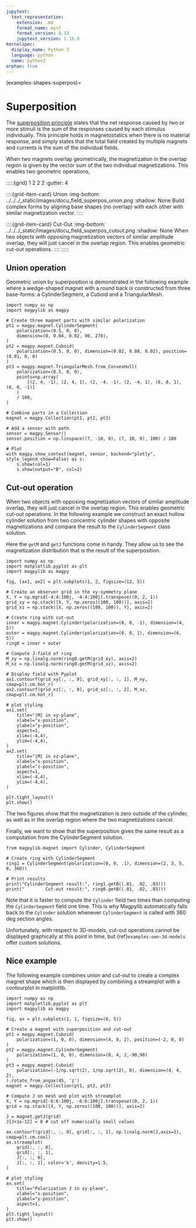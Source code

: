 ```yaml
---
jupytext:
  text_representation:
    extension: .md
    format_name: myst
    format_version: 0.13
    jupytext_version: 1.16.0
kernelspec:
  display_name: Python 3
  language: python
  name: python3
orphan: true
---
```


(examples-shapes-superpos)=

# Superposition

The [superposition principle](https://en.wikipedia.org/wiki/Superposition_principle) states that the net response caused by two or more stimuli is the sum of the responses caused by each stimulus individually. This principle holds in magnetostatics when there is no material response, and simply states that the total field created by multiple magnets and currents is the sum of the individual fields.

When two magnets overlap geometrically, the magnetization in the overlap region is given by the vector sum of the two individual magnetizations. This enables two geometric operations,

:::::{grid} 1 2 2 2
:gutter: 4

::::{grid-item-card} Union
:img-bottom: ../../../_static/images/docu_field_superpos_union.png
:shadow: None
Build complex forms by aligning base shapes (no overlap) with each other with similar magnetization vector.
::::

::::{grid-item-card} Cut-Out
:img-bottom: ../../../_static/images/docu_field_superpos_cutout.png
:shadow: None
When two objects with opposing magnetization vectors of similar amplitude overlap, they will just cancel in the overlap region. This enables geometric cut-out operations.
::::
:::::


## Union operation

Geometric union by superposition is demonstrated in the following example where a wedge-shaped magnet with a round back is constructed from three base-forms: a CylinderSegment, a Cuboid and a TriangularMesh.

```{code-cell} ipython3
import numpy as np
import magpylib as magpy

# Create three magnet parts with similar polarization
pt1 = magpy.magnet.CylinderSegment(
    polarization=(0.5, 0, 0),
    dimension=(0, 0.04, 0.02, 90, 270),
)
pt2 = magpy.magnet.Cuboid(
    polarization=(0.5, 0, 0), dimension=(0.02, 0.08, 0.02), position=(0.01, 0, 0)
)
pt3 = magpy.magnet.TriangularMesh.from_ConvexHull(
    polarization=(0.5, 0, 0),
    points=np.array(
        [(2, 4, -1), (2, 4, 1), (2, -4, -1), (2, -4, 1), (6, 0, 1), (6, 0, -1)]
    )
    / 100,
)

# Combine parts in a Collection
magnet = magpy.Collection(pt1, pt2, pt3)

# Add a sensor with path
sensor = magpy.Sensor()
sensor.position = np.linspace((7, -10, 0), (7, 10, 0), 100) / 100

# Plot
with magpy.show_context(magnet, sensor, backend="plotly", style_legend_show=False) as s:
    s.show(col=1)
    s.show(output="B", col=2)
```

## Cut-out operation

When two objects with opposing magnetization vectors of similar amplitude overlap, they will just cancel in the overlap region. This enables geometric cut-out operations. In the following example we construct an exact hollow cylinder solution from two concentric cylinder shapes with opposite magnetizations and compare the result to the `CylinderSegment` class solution.

Here the `getM` and `getJ` functions come in handy. They allow us to see the magnetization distribution that is the result of the superposition.

```{code-cell} ipython3
import numpy as np
import matplotlib.pyplot as plt
import magpylib as magpy

fig, [ax1, ax2] = plt.subplots(1, 2, figsize=(12, 5))

# Create an observer grid in the xy-symmetry plane
X, Y = np.mgrid[-4:4:100j, -4:4:100j].transpose((0, 2, 1))
grid_xy = np.stack([X, Y, np.zeros((100, 100))], axis=2)
grid_xz = np.stack([X, np.zeros((100, 100)), Y], axis=2)

# Create ring with cut-out
inner = magpy.magnet.Cylinder(polarization=(0, 0, -1), dimension=(4, 5))
outer = magpy.magnet.Cylinder(polarization=(0, 0, 1), dimension=(6, 5))
ring0 = inner + outer

# Compute J-field of ring
M_xy = np.linalg.norm(ring0.getM(grid_xy), axis=2)
M_xz = np.linalg.norm(ring0.getM(grid_xz), axis=2)

# Display field with Pyplot
ax1.contourf(grid_xy[:, :, 0], grid_xy[:, :, 1], M_xy, cmap=plt.cm.hot_r)
ax2.contourf(grid_xz[:, :, 0], grid_xz[:, :, 2], M_xz, cmap=plt.cm.hot_r)

# plot styling
ax1.set(
    title="|M| in xy-plane",
    xlabel="x-position",
    ylabel="y-position",
    aspect=1,
    xlim=(-4,4),
    ylim=(-4,4),
)
ax2.set(
    title="|M| in xz-plane",
    xlabel="x-position",
    ylabel="z-position",
    aspect=1,
    xlim=(-4,4),
    ylim=(-4,4),
)

plt.tight_layout()
plt.show()
```

The two figures show that the magnetization is zero outside of the cylinder, as well as in the overlap region where the two magnetizations cancel.

Finally, we want to show that the superposition gives the same result as a computation from the CylinderSegment solution.

```{code-cell} ipython3
from magpylib.magnet import Cylinder, CylinderSegment

# Create ring with CylinderSegment
ring1 = CylinderSegment(polarization=(0, 0, .1), dimension=(2, 3, 5, 0, 360))

# Print results
print("CylinderSegment result:", ring1.getB((.01, .02, .03)))
print("        Cut-out result:", ring0.getB((.01, .02, .03)))
```

Note that it is faster to compute the `Cylinder` field two times than computing the `CylinderSegment` field one time. This is why Magpylib automatically falls back to the `Cylinder` solution whenever `CylinderSegment` is called with 360 deg section angles.

Unfortunately, with respect to 3D-models, cut-out operations cannot be displayed graphically at this point in time, but {ref}`examples-own-3d-models` offer custom solutions.

## Nice example

The following example combines union and cut-out to create a complex magnet shape which is then displayed by combining a streamplot with a contourplot in matplotlib.

```{code-cell} ipython3
import numpy as np
import matplotlib.pyplot as plt
import magpylib as magpy

fig, ax = plt.subplots(1, 1, figsize=(6, 5))

# Create a magnet with superposition and cut-out
pt1 = magpy.magnet.Cuboid(
    polarization=(1, 0, 0), dimension=(4, 8, 2), position=(-2, 0, 0)
)
pt2 = magpy.magnet.CylinderSegment(
    polarization=(1, 0, 0), dimension=(0, 4, 2,-90,90)
)
pt3 = magpy.magnet.Cuboid(
    polarization=(-1/np.sqrt(2), 1/np.sqrt(2), 0), dimension=(4, 4, 2),
).rotate_from_angax(45, 'z')
magnet = magpy.Collection(pt1, pt2, pt3)

# Compute J on mesh and plot with streamplot
X, Y = np.mgrid[-6:6:100j, -6:6:100j].transpose((0, 2, 1))
grid = np.stack([X, Y, np.zeros((100, 100))], axis=2)

J = magnet.getJ(grid)
J[J<1e-12] = 0 # cut off numerically small values

ax.contourf(grid[:, :, 0], grid[:, :, 1], np.linalg.norm(J,axis=2), cmap=plt.cm.cool)
ax.streamplot(
    grid[:, :, 0],
    grid[:, :, 1],
    J[:, :, 0],
    J[:, :, 1], color='k', density=1.5,
)

# plot styling
ax.set(
    title="Polarization J in xy-plane",
    xlabel="x-position",
    ylabel="y-position",
    aspect=1,
)
plt.tight_layout()
plt.show()
```